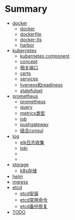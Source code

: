 # Summary
* [docker]()
  * [docker](chapters/docker/docker.md)
  * [dockerfile](chapters/docker/dockerfile.md)
  * [docker-tls](chapters/docker/dockertls.md)
  * [harbor](chapters/docker/harbor.md)
* [ kubernetes]()
  * [kubernetes component](chapters/kubernetes/component.md)
  * [concept](chapters/kubernetes/concept.md)
  * [相关端口](chapters/kubernetes/port.md)
  * [certs](chapters/kubernetes/certs.md)
  * [services](chapters/kubernetes/services.md)
  * [liveness和readiness](chapters/kubernetes/probe.md)
  * [statefulset](chapters/kubernetes/statefuleset.md)
* [prometheus]()
  * [prometheus](chapters/prometheus/prometheus.md)
  * [query](chapters/prometheus/query.md)
  * [metrics类型](chapters/prometheus/metrics.md)
  * [job](chapters/prometheus/job.md)
  * [pushgateway](chapters/prometheus/pushgateway.md)
  * [结合consul](chapters/prometheus/consul.md)
* [log]()
  * [elk日志收集](chapters/log/elk.md)
  * [loki](chapters/log/loki.md)
  * []()
  * []()
* [storage]()
  * [k8s存储](chapters/storage/k8s-storage.md)
* [helm]()
* [ingress]()
* [etcd]()
  * [etcd安装](chapters/etcd/etcd-install.md)
  * [etcd常用命令](chapters/etcd/etcd-cmd.md)
  * [etcd备份恢复](chapters/etcd/etcd-backup-recover.md)
* [TODO](chapters/4.md)


